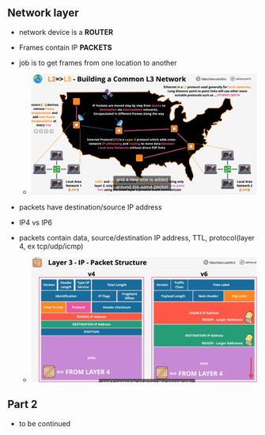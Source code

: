 ## Network layer

- network device is a **ROUTER**
- Frames contain IP **PACKETS**
- job is to get frames from one location to another

  - ![how frames travel internet](img/packets.png)

- packets have destination/source IP address
- IP4 vs IP6
- packets contain data, source/destination IP address, TTL, protocol(layer 4, ex tcp/udp/icmp)

  - ![how frames travel internet](img/packets02.png)

## Part 2

- to be continued